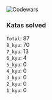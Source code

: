 ![Codewars](https://www.codewars.com/users/PheRum/badges/large)

### Katas solved

`Total`: 87 \
`8_kyu`: 70 \
`7_kyu`: 13 \
`6_kyu`: 4 \
`5_kyu`: 0 \
`4_kyu`: 0 \
`3_kyu`: 0 \
`2_kyu`: 0 \
`1_kyu`: 0
